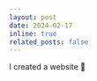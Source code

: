 ```yaml
---
layout: post
date: 2024-02-17
inline: true
related_posts: false
---
```


I created a website :tada:
